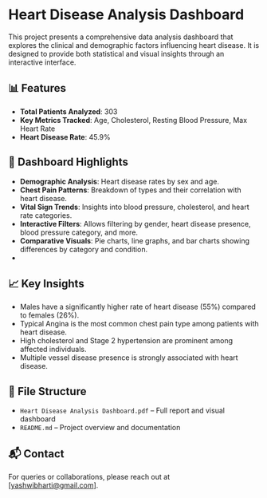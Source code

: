 
# Heart Disease Analysis Dashboard

This project presents a comprehensive data analysis dashboard that explores the clinical and demographic factors influencing heart disease. It is designed to provide both statistical and visual insights through an interactive interface.

## 📊 Features

- **Total Patients Analyzed**: 303
- **Key Metrics Tracked**: Age, Cholesterol, Resting Blood Pressure, Max Heart Rate
- **Heart Disease Rate**: 45.9%

## 📌 Dashboard Highlights

- **Demographic Analysis**: Heart disease rates by sex and age.
- **Chest Pain Patterns**: Breakdown of types and their correlation with heart disease.
- **Vital Sign Trends**: Insights into blood pressure, cholesterol, and heart rate categories.
- **Interactive Filters**: Allows filtering by gender, heart disease presence, blood pressure category, and more.
- **Comparative Visuals**: Pie charts, line graphs, and bar charts showing differences by category and condition.
- 

## 📈 Key Insights

- Males have a significantly higher rate of heart disease (55%) compared to females (26%).
- Typical Angina is the most common chest pain type among patients with heart disease.
- High cholesterol and Stage 2 hypertension are prominent among affected individuals.
- Multiple vessel disease presence is strongly associated with heart disease.

## 📁 File Structure

- `Heart Disease Analysis Dashboard.pdf` – Full report and visual dashboard
- `README.md` – Project overview and documentation

## 📬 Contact

For queries or collaborations, please reach out at [yashwibharti@gmail.com].

